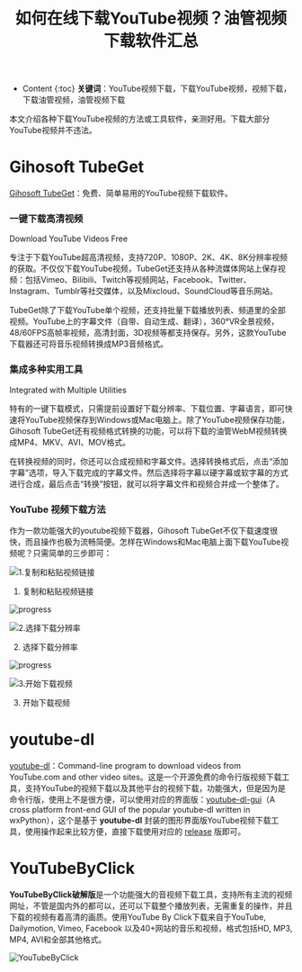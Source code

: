 ﻿---
layout:		post
category:	"soft"
title:		"如何在线下载YouTube视频？油管视频下载软件汇总"

tags:		[YouTube,油管,视频,视频下载]
---
- Content
{:toc}
**关键词**：YouTube视频下载，下载YouTube视频，视频下载，下载油管视频，油管视频下载



本文介绍各种下载YouTube视频的方法或工具软件，亲测好用。下载大部分YouTube视频并不违法。



# Gihosoft TubeGet

[Gihosoft TubeGet](https://www.jihosoft.cn/tubeget/tutorial/)：免费、简单易用的YouTube视频下载软件。



### 一键下载高清视频

Download YouTube Videos Free

专注于下载YouTube超高清视频，支持720P、1080P、2K、4K、8K分辨率视频的获取。不仅仅下载YouTube视频，TubeGet还支持从各种流媒体网站上保存视频：包括Vimeo、Bilibili、Twitch等视频网站，Facebook、Twitter、Instagram、Tumblr等社交媒体，以及Mixcloud、SoundCloud等音乐网站。

TubeGet除了下载YouTube单个视频，还支持批量下载播放列表、频道里的全部视频。YouTube上的字幕文件（自带、自动生成、翻译），360°VR全景视频，48/60FPS高帧率视频，高清封面，3D视频等都支持保存。另外，这款YouTube下载器还可将音乐视频转换成MP3音频格式。



### 集成多种实用工具

Integrated with Multiple Utilities

特有的一键下载模式，只需提前设置好下载分辨率、下载位置、字幕语言，即可快速将YouTube视频保存到Windows或Mac电脑上。除了YouTube视频保存功能，Gihosoft TubeGet还有视频格式转换的功能，可以将下载的油管WebM视频转换成MP4、MKV、AVI、MOV格式。

在转换视频的同时，你还可以合成视频和字幕文件。选择转换格式后，点击“添加字幕”选项，导入下载完成的字幕文件。然后选择将字幕以硬字幕或软字幕的方式进行合成，最后点击“转换”按钮，就可以将字幕文件和视频合并成一个整体了。



### YouTube 视频下载方法

作为一款功能强大的youtube视频下载器，Gihosoft TubeGet不仅下载速度很快，而且操作也极为流畅简便。怎样在Windows和Mac电脑上面下载YouTube视频呢？只需简单的三步即可：

![1.复制和粘贴视频链接](https://www.jihosoft.cn/tubeget/dist/img/img-step-copy-link.png)

1. 复制和粘贴视频链接

![progress](https://www.jihosoft.cn/tubeget/dist/img/step-progress.png)

![2.选择下载分辨率](https://www.jihosoft.cn/tubeget/dist/img/img-step-selected-resolution.png)

2. 选择下载分辨率

![progress](https://www.jihosoft.cn/tubeget/dist/img/step-progress.png)

![3.开始下载视频](https://www.jihosoft.cn/tubeget/dist/img/img-step-download.png)

3. 开始下载视频



# youtube-dl

[youtube-dl](https://github.com/ytdl-org/youtube-dl)：Command-line program to download videos from YouTube.com and other video sites。这是一个开源免费的命令行版视频下载工具，支持YouTube的视频下载以及其他平台的视频下载，功能强大，但是因为是命令行版，使用上不是很方便，可以使用对应的界面版：[youtube-dl-gui](https://github.com/MrS0m30n3/youtube-dl-gui)（A cross platform front-end GUI of the popular youtube-dl written in wxPython），这个是基于 **youtube-dl** 封装的图形界面版YouTube视频下载工具，使用操作起来比较方便，直接下载使用对应的 [release](https://github.com/MrS0m30n3/youtube-dl-gui/releases) 版即可。



# YouTubeByClick

**YouTubeByClick破解版**是一个功能强大的音视频下载工具，支持所有主流的视频网址，不管是国内外的都可以，还可以下载整个播放列表，无需重复的操作，并且下载的视频有着高清的画质。使用YouTube By Click下载来自于YouTube, Dailymotion, Vimeo, Facebook 以及40+网站的音乐和视频，格式包括HD, MP3, MP4, AVI和全部其他格式。

![YouTubeByClick](http://pic.3h3.com/up/2020-7/202007030914059004.jpg)
